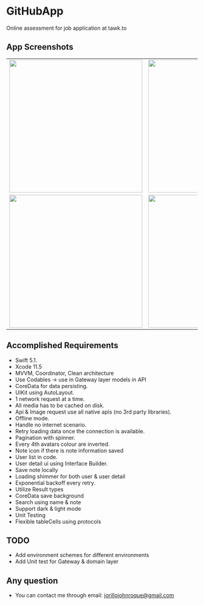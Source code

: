 # GitHubApp

Online assessment for job application at tawk.to

## App Screenshots

<table>
  <tr>
    <td><img src="https://i.imgur.com/IcKmc31.png" width=350></td>
    <td><img src="https://i.imgur.com/Qps0efA.png" width=350></td>
    <td><img src="https://i.imgur.com/XPqWXCm.png" width=350></td>
    <td><img src="https://i.imgur.com/lcqgbnW.png" width=350></td>
    <td><img src="https://i.imgur.com/iXXom5J.png" width=350></td>
  </tr>
  <tr>
    <td><img src="https://i.imgur.com/ok5gY8w.png" width=350></td>
    <td><img src="https://i.imgur.com/J0RW0ST.png" width=350></td>
    <td><img src="https://i.imgur.com/Ij9PEQg.png" width=350></td>
    <td><img src="https://i.imgur.com/hfaTWXg.png" width=350></td>
    <td></td>
  </td>
 </table>

## Accomplished Requirements
- Swift 5.1.
- Xcode 11.5
- MVVM, Coordinator, Clean architecture
- Use Codables -> use in Gateway layer models in API
- CoreData for data persisting.
- UIKit using AutoLayout.
- 1 network request at a time.
- All media has to be cached on disk.
- Api & Image request use all native apis (no 3rd party libraries).
- Offline mode.
- Handle no internet scenario.
- Retry loading data once the connection is available.
- Pagination with spinner.
- Every 4th avatars colour are inverted.
- Note icon if there is note information saved
- User list in code.
- User detail ui using Interface Builder.
- Save note locally
- Loading shimmer for both user & user detail
- Exponential backoff every retry.
- Utilize Result types
- CoreData save background
- Search using name & note
- Support dark & light mode
- Unit Testing
- Flexible tableCells using protocols

## TODO
- Add environment schemes for different environments
- Add Unit test for Gateway & domain layer

## Any question
- You can contact me through email: [jorillojohnroque@gmail.com](mailto:jorillojohnroque@gmail.com)